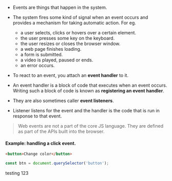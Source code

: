 - Events are things that happen in the system.
- The system fires some kind of signal when an event occurs and provides a mechanism for taking automatic action.
For eg. 
	- a user selects, clicks or hovers over a certain element.
	- the user presses some key on the keyboard.
	- the user resizes or closes the browser window.
	- a web page finishes loading.
	- a form is submitted.
	- a video is played, paused or ends.
	- an error occurs.

- To react to an event, you attach an **event handler** to it.
- An event handler is a block of code that executes when an event occurs. Writing such a block of code is known as **registering an event handler**.
- They are also sometimes caller **event listeners**.
- Listener listens for the event and the handler is the code that is run in response to that event.

> Web events are not a part of the core JS language. They are defined as part of the APIs built into the browser.

#### Example: handling a click event.
```html
<button>Change color</button>
```

```js
const btn = document.querySelector('button');
```

testing 123